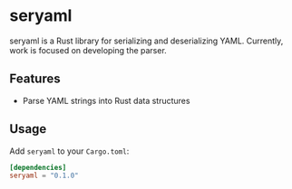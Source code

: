 # seryaml

seryaml is a Rust library for serializing and deserializing YAML. Currently, work is focused on developing the parser.

## Features

- Parse YAML strings into Rust data structures

## Usage

Add `seryaml` to your `Cargo.toml`:

```toml
[dependencies]
seryaml = "0.1.0"
